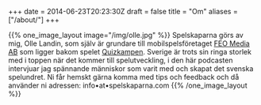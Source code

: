 +++
date = 2014-06-23T20:23:30Z
draft = false
title = "Om"
aliases = ["/about/"]
+++

{{% one_image_layout image="/img/olle.jpg" %}}
Spelskaparna görs av mig, Olle Landin, som själv är grundare till mobilspelsföretaget [FEO Media AB](http://www.feomedia.com) som ligger bakom spelet [Quizkampen](http://www.quizkampen.se). Sverige är trots sin ringa storlek med i toppen när det kommer till spelutveckling, i den här podcasten intervjuar jag spännande människor som varit med och skapat det svenska spelundret.
Ni får hemskt gärna komma med tips och feedback och då använder ni adressen:
info•at•spelskaparna.com
{{% /one_image_layout %}}
